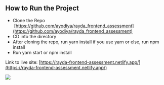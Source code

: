 ## How to Run the Project

*   Clone the Repo  [https://github.com/ayodiya/rayda_frontend_assessment](https://github.com/ayodiya/rayda_frontend_assessment)
*   CD into the directory
*   After cloning the repo, run yarn install if you use yarn or else, run npm install
*   Run yarn start or npm install

Link to live site: [https://rayda-frontend-assessment.netlify.app/](https://rayda-frontend-assessment.netlify.app/)

![](https://33333.cdn.cke-cs.com/kSW7V9NHUXugvhoQeFaf/images/4d436c6e3a211488956d5fbd9e583b101fd475e9b005da58.png)